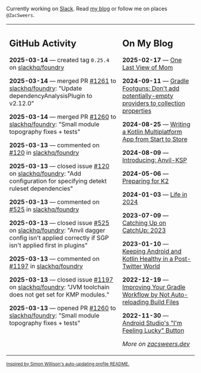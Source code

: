 Currently working on [Slack](https://slack.com/). Read [my blog](https://zacsweers.dev/) or follow me on places `@ZacSweers`.

<table><tr><td valign="top" width="60%">

## GitHub Activity
<!-- githubActivity starts -->
**2025-03-14** — created tag `0.25.4` on [slackhq/foundry](https://github.com/slackhq/foundry)

**2025-03-14** — merged PR [#1261](https://github.com/slackhq/foundry/pull/1261) to [slackhq/foundry](https://github.com/slackhq/foundry): "Update dependencyAnalysisPlugin to v2.12.0"

**2025-03-14** — merged PR [#1260](https://github.com/slackhq/foundry/pull/1260) to [slackhq/foundry](https://github.com/slackhq/foundry): "Small module topography fixes + tests"

**2025-03-13** — commented on [#120](https://github.com/slackhq/foundry/issues/120#issuecomment-2723301349) in [slackhq/foundry](https://github.com/slackhq/foundry)

**2025-03-13** — closed issue [#120](https://github.com/slackhq/foundry/issues/120) on [slackhq/foundry](https://github.com/slackhq/foundry): "Add configuration for specifying detekt ruleset dependencies"

**2025-03-13** — commented on [#525](https://github.com/slackhq/foundry/issues/525#issuecomment-2723300622) in [slackhq/foundry](https://github.com/slackhq/foundry)

**2025-03-13** — closed issue [#525](https://github.com/slackhq/foundry/issues/525) on [slackhq/foundry](https://github.com/slackhq/foundry): "Anvil dagger config isn't applied correctly if SGP isn't applied first in plugins"

**2025-03-13** — commented on [#1197](https://github.com/slackhq/foundry/issues/1197#issuecomment-2723299580) in [slackhq/foundry](https://github.com/slackhq/foundry)

**2025-03-13** — closed issue [#1197](https://github.com/slackhq/foundry/issues/1197) on [slackhq/foundry](https://github.com/slackhq/foundry): "JVM toolchain does not get set for KMP modules."

**2025-03-13** — opened PR [#1260](https://github.com/slackhq/foundry/pull/1260) to [slackhq/foundry](https://github.com/slackhq/foundry): "Small module topography fixes + tests"
<!-- githubActivity ends -->
</td><td valign="top" width="40%">

## On My Blog
<!-- blog starts -->
**2025-02-17** — [One Last View of Mom](https://www.zacsweers.dev/one-last-view-of-mom/)

**2024-09-11** — [Gradle Footguns: Don't add potentially-empty providers to collection properties](https://www.zacsweers.dev/gradle-footgun-adding-empty-providers-to-collection-properties/)

**2024-08-25** — [Writing a Kotlin Multiplatform App from Start to Store](https://www.zacsweers.dev/writing-a-kotlin-multiplatform-app-from-start-to-store/)

**2024-08-09** — [Introducing: Anvil-KSP](https://www.zacsweers.dev/introducing-anvil-ksp/)

**2024-05-06** — [Preparing for K2](https://www.zacsweers.dev/preparing-for-k2/)

**2024-01-03** — [Life in 2024](https://www.zacsweers.dev/life-in-2024/)

**2023-07-09** — [Catching Up on CatchUp: 2023](https://www.zacsweers.dev/catching-up-on-catchup-2023/)

**2023-01-10** — [Keeping Android and Kotlin Healthy in a Post-Twitter World](https://www.zacsweers.dev/keeping-android-healthy/)

**2022-12-19** — [Improving Your Gradle Workflow by Not Auto-reloading Build Files](https://www.zacsweers.dev/improving-your-workflow-by-not-auto-reloading-build-files/)

**2022-11-30** — [Android Studio's "I'm Feeling Lucky" Button](https://www.zacsweers.dev/android-studios-im-feeling-lucky-button/)
<!-- blog ends -->
_More on [zacsweers.dev](https://zacsweers.dev/)_
</td></tr></table>

<sub><a href="https://simonwillison.net/2020/Jul/10/self-updating-profile-readme/">Inspired by Simon Willison's auto-updating profile README.</a></sub>